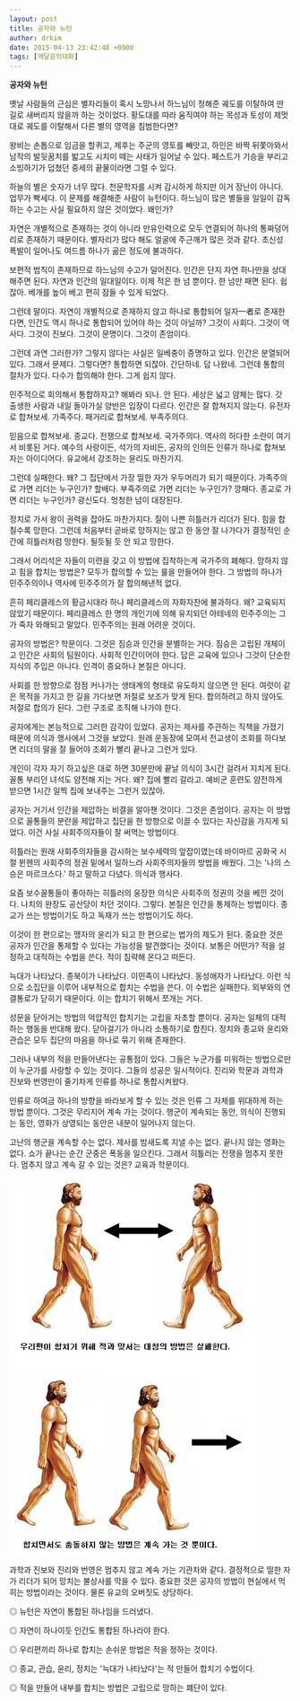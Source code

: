 ```yaml
---
layout: post
title: 공자와 뉴턴
author: drkim
date: 2015-04-13 23:42:48 +0900
tags: [깨달음의대화]
---
```

**공자와 뉴턴**

  


옛날 사람들의 근심은 별자리들이 혹시 노망나서 하느님이 정해준 궤도를 이탈하여 딴 길로 새버리지 않을까 하는 것이었다. 황도대를 따라 움직여야 하는 목성과 토성이 제멋대로 궤도를 이탈해서 다른 별의 영역을 침범한다면? 

  


왕비는 손톱으로 임금을 할퀴고, 제후는 주군의 영토를 빼앗고, 하인은 바짝 뒤쫓아와서 남작의 발뒷꿈치를 밟고도 시치미 떼는 사태가 일어날 수 있다. 페스트가 기승을 부리고 소빙하기가 덥쳤던 중세의 끝물이라면 그럴 수 있다. 

  


하늘의 별은 숫자가 너무 많다. 천문학자를 시켜 감시하게 하지만 이거 장난이 아니다. 업무가 빡세다. 이 문제를 해결해준 사람이 뉴턴이다. 하느님이 많은 별들을 일일이 감독하는 수고는 사실 필요하지 않은 것이었다. 왜인가? 

  


자연은 개별적으로 존재하는 것이 아니라 만유인력으로 모두 연결되어 하나의 통짜덩어리로 존재하기 때문이다. 별자리가 많다 해도 얼굴에 주근깨가 많은 것과 같다. 초신성 폭발이 일어나도 여드름 하나가 곪은 정도에 불과하다. 

  


보편적 법칙이 존재하므로 하느님의 수고가 덜어진다. 인간은 단지 자연 하나만을 상대해주면 된다. 자연과 인간의 일대일이다. 이제 적은 한 넘 뿐이다. 한 넘만 패면 된다. 쉽잖아. 베개를 높이 베고 편히 잠들 수 있게 되었다. 

  


그런데 말이다. 자연이 개별적으로 존재하지 않고 하나로 통합되어 일자一者로 존재한다면, 인간도 역시 하나로 통합되어 있어야 하는 것이 아닐까? 그것이 사회다. 그것이 역사다. 그것이 진보다. 그것이 문명이다. 그것이 존엄이다. 

  


그런데 과연 그러한가? 그렇지 않다는 사실은 일베충이 증명하고 있다. 인간은 분열되어 있다. 그래서 문제다. 그렇다면? 통합하면 되잖아. 간단하네. 답 나왔네. 그런데 통합의 절차가 있다. 다수가 합의해야 한다. 그게 쉽지 않다. 

  


민주적으로 회의해서 통합하자고? 해봐라 되나. 안 된다. 세상은 넓고 얌체는 많다. 갓 출생한 사람과 내일 돌아가실 양반은 입장이 다르다. 인간은 잘 합쳐지지 않는다. 유전자로 합쳐보세. 가족주다. 패거리로 합쳐보세. 부족주의다. 

  


믿음으로 합쳐보세. 종교다. 전쟁으로 합쳐보세. 국가주의다. 역사의 허다한 소란이 여기서 비롯된 거다. 예수의 사랑이든, 석가의 자비든, 공자의 인의든 인류가 하나로 합쳐보자는 아이디어다. 유교에서 강조하는 윤리도 마찬가지. 

  


그런데 실패한다. 왜? 그 집단에서 가장 띨한 자가 우두머리가 되기 때문이다. 가족주의로 가면 리더는 누구인가? 할배다. 부족주의로 가면 리더는 누구인가? 깡패다. 종교로 가면 리더는 누구인가? 광신도다. 멍청한 넘이 대장된다. 

  


정치로 가서 왕이 권력을 잡아도 마찬가지다. 질이 나쁜 히틀러가 리더가 된다. 힘을 합칠수록 망한다. 그런데 처음부터 곧바로 망하지는 않고 한 동안 잘 나가다가 결정적인 순간에 히틀러처럼 망한다. 될듯될 듯 안 되고 망한다. 

  


그래서 어리석은 자들이 미련을 갖고 이 방법에 집착하는게 국가주의 폐해다. 망하지 않고 힘을 합치는 방법은? 모두가 합의할 수 있는 룰을 만들어야 한다. 그 방법의 하나가 민주주의이나 역사에 민주주의가 잘 합의해낸적 없다. 

  


흔히 페리클레스의 황금시대라 하나 페리클레스의 자화자찬에 불과하다. 왜? 교육되지 않았기 때문이다. 페리클레스 한 명의 개인기에 의해 유지되던 아테네의 민주주의는 그가 죽자 와해되고 말았다. 민주주의는 원래 어려운 것이다. 

  


공자의 방법은? 학문이다. 그것은 짐승과 인간을 분별하는 거다. 짐승은 고립된 개체이고 인간은 사회의 팀원이다. 사회적 인간이어야 한다. 답은 교육에 있으나 그것이 단순한 지식의 주입은 아니다. 인격이 중요하나 본질은 아니다. 

  


사회를 한 방향으로 점점 커나가는 생태계의 형태로 유도하지 않으면 안 된다. 여럿이 같은 목적을 가지고 한 길을 가다보면 저절로 보조가 맞게 된다. 합의하려고 하지 않아도 저절로 합의가 된다. 그런 구조로 조직해 나가야 한다. 

  


공자에게는 본능적으로 그러한 감각이 있었다. 공자는 제사를 주관하는 직책을 가졌기 때문에 의식과 행사에서 그것을 보았다. 원래 운동장에 모여서 전교생이 조회를 하다보면 리더의 말을 잘 들어야 조회가 빨리 끝나고 그런거 있다. 

  


개인이 각자 자기 하고싶은 대로 하면 30분만에 끝날 의식이 3시간 걸려서 지치게 된다. 꼴통 부리던 녀석도 얌전해 지는 거다. 왜? 집에 빨리 갈라고. 예비군 훈련도 얌전하게 받으면 1시간 일찍 집에 보내주는 그런거 있잖아. 

  


공자는 거기서 인간을 제압하는 비결을 알아챈 것이다. 그것은 존엄이다. 공자는 이 방법으로 꼴통들의 분란을 제압하고 집단을 한 방향으로 이끌 수 있다는 자신감을 가지게 되었다. 이건 사실 사회주의자들이 잘 써먹는 방법이다. 

  


히틀러는 원래 사회주의자들을 감시하는 보수세력의 앞잡이였는데 바이마르 공화국 시절 뮌헨의 사회주의 정권 밑에서 일하느라 사회주의자들의 방법을 배웠다. 그는 '나의 스승은 마르크스다.' 하고 말하고 다녔다. 의식과 행사다. 

  


요즘 보수꼴통들이 좋아하는 히틀러의 웅장한 의식은 사회주의 정권의 것을 베낀 것이다. 나치의 완장도 공산당이 차던 것이다. 그렇다. 본질은 인간을 통제하는 방법이다. 종교가 쓰는 방법이기도 하고 독재가 쓰는 방법이기도 하다. 

  


이것이 한 편으로는 맹자의 윤리가 되고 한 편으로는 법가의 제도가 된다. 중요한 것은 공자가 인간을 통제할 수 있다는 가능성을 발견했다는 것이다. 보통은 어떤가? 적을 설정하고 대적하는 수법을 쓴다. 적이 침략해 온다고 떠든다. 

  


늑대가 나타났다. 종북이가 나타났다. 이민족이 나타났다. 동성애자가 나타났다. 이런 식으로 소집단을 이루어 내부적으로 합치는 수법을 쓴다. 이 수법은 실패한다. 외부와의 연결통로가 닫히기 때문이다. 이는 합치기 위해서 쪼개는 거다. 

  


성문을 닫아거는 방법의 억압적인 합치기는 고립을 자초할 뿐이다. 공자는 일체의 대적하는 행동을 반대해 왔다. 닫아걸기가 아니라 소통하기로 합친다. 정치와 종교와 윤리와 관습은 모두 집단의 마음을 하나로 묶기 위해 존재한다. 

  


그러나 내부의 적을 만들어낸다는 공통점이 있다. 그들은 누군가를 미워하는 방법으로만이 누군가를 사랑할 수 있는 것이다. 그들의 성공은 일시적이다. 진리와 학문과 과학과 진보와 번영만이 줄기차게 인류를 하나로 통합시켜왔다. 

  


인류로 하여금 하나의 방향을 바라보게 할 수 있는 것은 인류 그 자체를 위대하게 하는 방법 뿐이다. 그것은 무리지어 계속 가는 것이다. 행군이 계속되는 동안, 의식이 진행되는 동안, 영화가 상영되는 동안은 내분이 일어나지 않는다. 

  


고난의 행군을 계속할 수는 없다. 제사를 밤새도록 지낼 수는 없다. 끝나지 않는 영화는 없다. 쇼가 끝나는 순간 군중은 폭동을 일으킨다. 그래서 히틀러는 전쟁을 멈추지 못한다. 멈추지 않고 계속 갈 수 있는 것은? 교육과 학문이다. 

  



![](/files/attach/images/198/816/580/31.jpg)   


  


과학과 진보와 진리와 번영은 멈추지 않고 계속 가는 기관차와 같다. 결정적으로 띨한 자가 리더가 되어 망치는 불상사를 막을 수 있다. 중요한 것은 공자의 방법이 현실에서 먹히는 방법이라는 것이다. 물론 유교의 오버짓도 상당하다. 

  


◎ 뉴턴은 자연이 통합된 하나임을 드러냈다.   
      
◎ 자연이 하나이듯 인간도 통합된 하나라야 한다.   
      
◎ 우리편끼리 하나로 합치는 손쉬운 방법은 적을 정하는 것이다.   
      
◎ 종교, 관습, 윤리, 정치는 '늑대가 나타났다'는 적 만들어 합치기 수법이다.   
      
◎ 적을 만들어 내부를 합치는 방법은 고립으로 망하는 폐단이 있다.